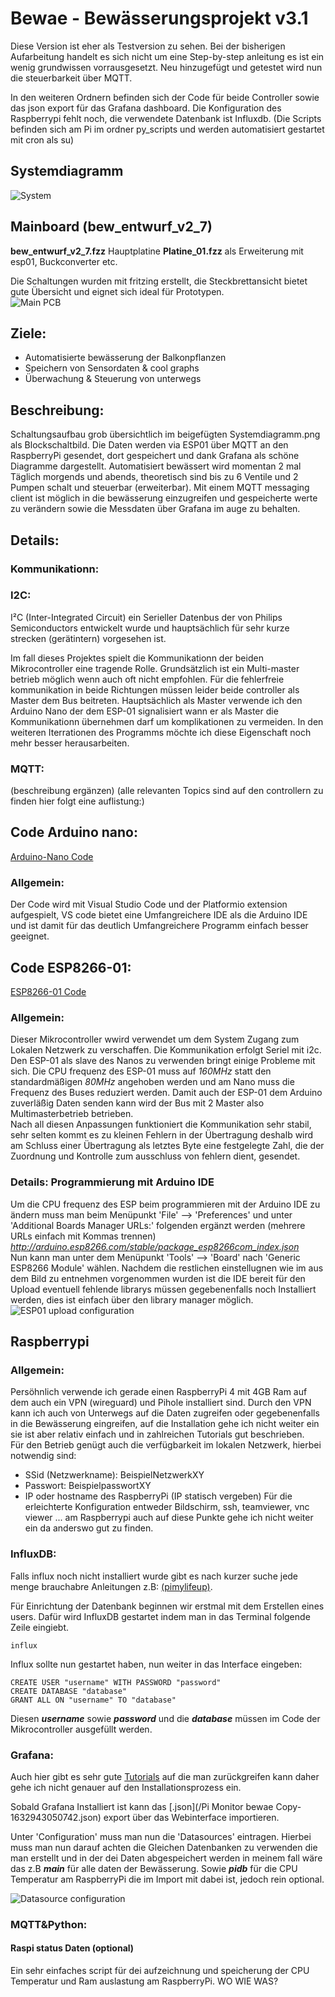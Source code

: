 # Bewae - Bewässerungsprojekt v3.1
Diese Version ist eher als Testversion zu sehen. Bei der bisherigen Aufarbeitung handelt es sich nicht um eine Step-by-step anleitung es ist ein wenig grundwissen vorrausgesetzt. Neu hinzugefügt und getestet wird nun die steuerbarkeit über MQTT.<br>

In den weiteren Ordnern befinden sich der Code für beide Controller sowie das json export für das Grafana dashboard. Die Konfiguration des Raspberrypi fehlt noch, die verwendete Datenbank ist Influxdb. (Die Scripts befinden sich am Pi im ordner py_scripts und werden automatisiert gestartet mit cron als su)

## Systemdiagramm
![System](/Systemdiagramm.png "Systemdiagramm")

## Mainboard (bew_entwurf_v2_7)
**bew_entwurf_v2_7.fzz** Hauptplatine
**Platine_01.fzz** als Erweiterung mit esp01, Buckconverter etc. <br>

Die Schaltungen wurden mit fritzing erstellt, die Steckbrettansicht bietet gute Übersicht und eignet sich ideal für Prototypen.<br>
![Main PCB](/bewae_v3_1.png "Main board")

## Ziele:
- Automatisierte bewässerung der Balkonpflanzen
- Speichern von Sensordaten & cool graphs
- Überwachung & Steuerung von unterwegs

## Beschreibung:
Schaltungsaufbau grob übersichtlich im beigefügten Systemdiagramm.png als Blockschaltbild. Die Daten werden via ESP01 über MQTT an den RaspberryPi gesendet, dort gespeichert und dank Grafana als schöne Diagramme dargestellt.
Automatisiert bewässert wird momentan 2 mal Täglich morgends und abends, theoretisch sind bis zu 6 Ventile und 2 Pumpen schalt und steuerbar (erweiterbar). Mit einem MQTT messaging client ist möglich in die bewässerung einzugreifen und gespeicherte werte zu verändern sowie die Messdaten über Grafana im auge zu behalten.

## Details:
### Kommunikationn:
### I2C:
I²C (Inter-Integrated Circuit) ein Serieller Datenbus der von Philips Semiconductors entwickelt wurde und hauptsächlich für sehr kurze strecken (gerätintern) vorgesehen ist. <br>

Im fall dieses Projektes spielt die Kommunikationn der beiden Mikrocontroller eine tragende Rolle. Grundsätzlich ist ein Multi-master betrieb möglich wenn auch oft nicht empfohlen. Für die fehlerfreie kommunikation in beide Richtungen müssen leider beide controller als Master dem Bus beitreten. Hauptsächlich als Master verwende ich den Arduino Nano der dem ESP-01 signalisiert wann er als Master die Kommunikationn übernehmen darf um komplikationen zu vermeiden. In den weiteren Iterrationen des Programms möchte ich diese Eigenschaft noch mehr besser herausarbeiten.

### MQTT:
(beschreibung ergänzen)
(alle relevanten Topics sind auf den controllern zu finden hier folgt eine auflistung:)

## Code Arduino nano:
[Arduino-Nano Code](/bewae_main_nano/bewae_v3_nano/src/main.cpp)
<br>
### Allgemein:
Der Code wird mit Visual Studio Code und der Platformio extension aufgespielt, VS code bietet eine Umfangreichere IDE als die Arduino IDE und ist damit für das deutlich Umfangreichere Programm einfach besser geeignet.

## Code ESP8266-01:
[ESP8266-01 Code](/bewae_esp01/esp01_bewae_reporterv3_4.ino)
<br>

### Allgemein:
Dieser Mikrocontroller wwird verwendet um dem System Zugang zum Lokalen Netzwerk zu verschaffen. Die Kommunikation erfolgt Seriel mit i2c. Den ESP-01 als slave des Nanos zu verwenden bringt einige Probleme mit sich. Die CPU frequenz des ESP-01 muss auf *160MHz* statt den standardmäßigen *80MHz* angehoben werden und am Nano muss die Frequenz des Buses reduziert werden. Damit auch der ESP-01 dem Arduino zuverläßig Daten senden kann wird der Bus mit 2 Master also Multimasterbetrieb betrieben. <br>Nach all diesen Anpassungen funktioniert die Kommunikation sehr stabil, sehr selten kommt es zu kleinen Fehlern in der Übertragung deshalb wird am Schluss einer Übertragung als letztes Byte eine festgelegte Zahl, die der Zuordnung und Kontrolle zum ausschluss von fehlern dient, gesendet.
### Details: Programmierung mit Arduino IDE
Um die CPU frequenz des ESP beim programmieren mit der Arduino IDE zu ändern muss man beim Menüpunkt 'File' --> 'Preferences' und unter 'Additional Boards Manager URLs:' folgenden ergänzt werden (mehrere URLs einfach mit Kommas trennen) *http://arduino.esp8266.com/stable/package_esp8266com_index.json* <br>
Nun kann man unter dem Menüpunkt 'Tools' --> 'Board' nach 'Generic ESP8266 Module' wählen. Nachdem die restlichen einstellugnen wie im aus dem Bild zu entnehmen vorgenommen wurden ist die IDE bereit für den Upload eventuell fehlende librarys müssen gegebenenfalls noch Installiert werden, dies ist einfach über den library manager möglich.
![ESP01 upload configuration](/esp01upload.png "Upload configuration") <br>


## Raspberrypi
### Allgemein:
Persöhnlich verwende ich gerade einen RaspberryPi 4 mit 4GB Ram auf dem auch ein VPN (wireguard) und Pihole installiert sind. Durch den VPN kann ich auch von Unterwegs auf die Daten zugreifen oder gegebenenfalls in die Bewässerung eingreifen, auf die Installation gehe ich nicht weiter ein sie ist aber relativ einfach und in zahlreichen Tutorials gut beschrieben. <br>Für den Betrieb genügt auch die verfügbarkeit im lokalen Netzwerk, hierbei notwendig sind:
- SSid (Netzwerkname): BeispielNetzwerkXY
- Passwort:            BeispielpasswortXY
- IP oder hostname des RaspberryPi (IP statisch vergeben)
Für die erleichterte Konfiguration entweder Bildschirm, ssh, teamviewer, vnc viewer ... am Raspberrypi auch auf diese Punkte gehe ich nicht weiter ein da anderswo gut zu finden. <br>
### InfluxDB:
Falls influx noch nicht installiert wurde gibt es nach kurzer suche jede menge brauchabre Anleitungen z.B: [(pimylifeup)](https://pimylifeup.com/raspberry-pi-influxdb/).
<br>

Für Einrichtung der Datenbank beginnen wir erstmal mit dem Erstellen eines users. Dafür wird InfluxDB gestartet indem man in das Terminal folgende Zeile eingiebt.
```
influx
```
Influx sollte nun gestartet haben, nun weiter in das Interface eingeben:
```
CREATE USER "username" WITH PASSWORD "password"
CREATE DATABASE "database"
GRANT ALL ON "username" TO "database"
```
Diesen ***username*** sowie ***password*** und die ***database*** müssen im Code der Mikrocontroller ausgefüllt werden.

### Grafana:
Auch hier gibt es sehr gute [Tutorials](https://grafana.com/tutorials/install-grafana-on-raspberry-pi/) auf die man zurückgreifen kann daher gehe ich nicht genauer auf den Installationsprozess ein. <br>

Sobald Grafana Installiert ist kann das [.json](/Pi Monitor bewae Copy-1632943050742.json) export über das Webinterface importieren. <br>

Unter 'Configuration' muss man nun die 'Datasources' eintragen. Hierbei muss man nun darauf achten die Gleichen Datenbanken zu verwenden die man erstellt und in der dei Daten abgespeichert werden in meinem fall wäre das z.B ***main*** für alle daten der Bewässerung. Sowie ***pidb*** für die CPU Temperatur am RaspberryPi die im Import mit dabei ist, jedoch rein optional. <br>

![Datasource configuration](/datasources.png "Datasource configuration example") <br>

### MQTT&Python:
#### Raspi status Daten (optional)
Ein sehr einfaches script für dei aufzeichnung und speicherung der CPU Temperatur und Ram auslastung am RaspberryPi. WO WIE WAS?
